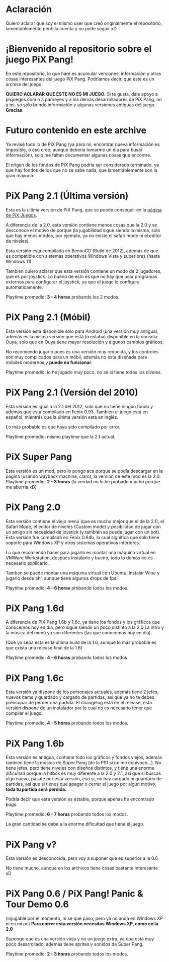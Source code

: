 # Aclaración

Quiero aclarar que soy el mismo user que creó originalmente el repositorio, lamentablemente perdí la cuenta y no pude seguir xD

# ¡Bienvenido al repositorio sobre el juego PiX Pang!

En este repositorio, lo que haré es acumular versiones, información y otras cosas interesantes del juego PiX Pang. Podríamos decir, que este es un archive del juego.

**QUIERO ACLARAR QUE ESTE NO ES MI JUEGO.** 
Si te gusta, dale apoyo a pixjuegos.com o a panreyes y a los demás desarrolladores de PiX Pang, no a mi, yo solo brindo información y algunas versiones antiguas del juego. 
**Gracias**.

# Futuro contenido en este archive
Ya revisé todo lo de PiX Pang (ya para mi, encontrar nueva información es imposible, o eso creo, aunque debería tomarme un día para busar información), solo me faltan documentar algunas cosas que encontre.

El origen de los fondos de PiX Pang podría ser considerado terminado, ya que hay fondos de los que no se sabe nada, que lamentablemente son la gran mayoría. 

# PiX Pang 2.1 (Última versión)
Esta es la ultima versión de PiX Pang, que se puede conseguir en la [página de PiX Juegos](http://pixjuegos.com "página de PiX Juegos"). 

A diferencia de la 2.0, esta versión contiene menos cosas que la 2.0 y se desconoce el motivo de porque (la jugabilidad sigue siendo la misma, solo que hay menos modos, por ejemplo, ya no existe el safari mode ni el editor de niveles).

Esta versión está compilada en BennuGD (Build de 2012), además de que es compatible con sistemas operativos Windows Vista y superiores (hasta Windows 11). 

También quiero aclarar que esta versión contiene un modo de 2 jugadores, que es por joystick. Lo bueno de esto es que no hay que usar programas externos para configurar el joystick, ya que el juego lo configura automaticamente.

Playtime promedio: **3 - 4 horas** probando los 2 modos.

# PiX Pang 2.1 (Móbil)

Esta versión está disponible solo para Android (una versión muy antigua), además es la misma versión que está (o estaba) disponible en la consola Ouya, solo que en Ouya tiene mayor resolución y algunos cambios gráficos.

No recomiendo jugarlo pues es una versión muy reducida, y los controles son muy complicados para un móbil, además no esta diseñada para móbiles modernos y **puede no funcionar**.

Playtime promedio: lo he jugado muy poco, no sé si tiene todos los niveles. 

# PiX Pang 2.1 (Versión del 2010)

Esta versión es igual a la 2.1 del 2012, solo que no tiene ningún fondo y además que esta compilado en Fenix 0.93.
También el juego está en español, mientrás que la última versión está en inglés.

Lo más probable es que haya sido compilado por error.

Playtime promedio: mismo playtime que la 2.1 actual.

# PiX Super Pang
Esta versión es un mod, pero lo pongo aca porque se podía descargar en la página (usando wayback machine, claro), la versión de este mod es la 2.0.
Playtime promedio: **2 - 3 horas** (la verdad no lo he probado mucho porque me aburria xD)

# PiX Pang 2.0
Esta versión contiene el viejo menú (que es mucho mejor que el de la 2.1), el Safari Mode, el editor de niveles (Custom mode) y posibilidad de jugar con un amigo sin necesidad de joystick (y también se puede jugar con un bot). Esta versión fue compilada en Fenix 0.84b, lo cual significa que solo tiene soporte para Windows XP y otros sistemas operativos inferiores. 

Lo que recomiendo hacer para jugarlo es montar una máquina virtual en VMWare Workstation, después instalarlo y bueno, todo lo demás no es necesario explicarlo.

Tambén se puede montar una máquina virtual con Ubuntu, instalar Wine y jugarlo desde ahí, aunque tiene algunos drops de fps.

Playtime promedio: **4 - 6 horas** probando todos los modos.


# PiX Pang 1.6d
A diferencia de PiX Pang 1.6b y 1.6c, ya tiene los fondos y los gráficos que conocemos hoy en día, pero sigue siendo un poco distinto a la 2.0
La intro y la música del menú ya son diferentes (las que conocemos hoy en día).

(Que yo sepa esta es la última build de la 1.6, aunque lo más probable es que exista una release final de la 1.6)

Playtime promedio: **4 - 6 horas** probando todos los modos

# PiX Pang 1.6c
Esta versión ya dispone de los personajes actuales, además tiene 2 jefes, nuevos items y guardado y cargado de partidas, así que ya no te debes preocupar de perder una partida.
El changelog está en el release, esta versión dispone de un instalador por lo cual no es necesario tener que compilar el juego.

Playtime promedio: **4 - 5 horas** probando todos los modos.

# PiX Pang 1.6b
Esta versión es antigua, contiene todo los gráficos y fondos viejos, además también tiene la música de Super Pang (de la PS1 si no me equivoco...).
No tiene jefes, pero tiene niveles con diseños distintos, y tiene una enorme dificultad porque la hitbox es muy diferente a la 2.0 y 2.1, así que si buscas algo nuevo, pasate por esta versión, eso si, no hay cargado ni guardado de partidas, así que si tienes que apagar o cerrar el juego por algún motivo, **toda tu partida será perdida.**

Podría decir que esta versión es estable, porque apenas he encontrado bugs.

Playtime promedio: **6 - 7 horas** probando todos los modos.

La gran cantidad se debe a la enorme dificultad que tiene el juego.

# PiX Pang v?
Esta versión es desconocida, pero voy a suponer que es superior a la 0.6

No tiene mucho, aunque en los archivos tiene cosas bastante interesante xD

# PiX Pang 0.6 / PiX Pang! Panic & Tour Demo 0.6
(injugable por el momento, ni se que paso, pero ya no anda en Windows XP ni en mi pc)
**Para correr esta versión necesitas Windows XP, como en la 2.0**

Supongo que es una versión vieja y no un juego extra, ya que está muy poco desarrollado, además tiene sprites y sonidos de Super Pang.

Playtime promedio: **2 - 3 horas** probando todos los modos.
